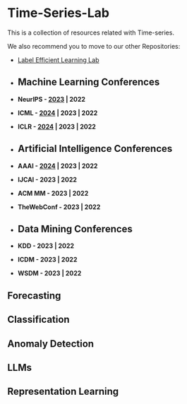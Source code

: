 # Time-Series-Lab
This is a collection of resources related with Time-series.

We also recommend you to move to our other Repositories:
 - [Label Efficient Learning Lab](https://github.com/jinxyBJTU/TS-Reperesentation-Learning-Literature)
   
+ ## Machine Learning Conferences
+ **NeurIPS - [2023](./conference-publications/NeurIPS/2023.md) | 2022**
+ **ICML - [2024](./conference-publications/ICML/2024.md) | 2023 | 2022**
+ **ICLR - [2024](./conference-publications/ICLR/2024.md) | 2023 | 2022**

+ ## Artificial Intelligence Conferences
+ **AAAI - [2024](./conference-publications/AAAI/2024.md) | 2023 | 2022**
+ **IJCAI - 2023 | 2022**
+ **ACM MM - 2023 | 2022**
+ **TheWebConf - 2023 | 2022**

+ ## Data Mining Conferences
+ **KDD - 2023 | 2022**
+ **ICDM - 2023 | 2022**
+ **WSDM - 2023 | 2022**

## Forecasting

## Classification

## Anomaly Detection

## LLMs

## Representation Learning

